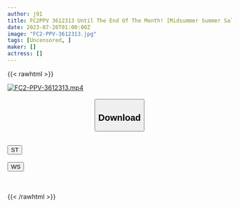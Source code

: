 ```yaml
---
author: j91
title: FC2PPV 3612313 Until The End Of The Month! [Midsummer Summer Sale! There Is A Risk Of Freezing, So We Recommend Purchasing Early.] Beautiful Enough To Be Scouted In The City! The First And Last Vaginal Cum Shot, Cum Swallowing, And The Cuteness Of The Girl Will Be Compensated! ! !
date: 2023-07-26T01:00:00Z
image: "FC2-PPV-3612313.jpg"
tags: [Uncensored, ]
maker: []
actress: []
---
```



{{< rawhtml >}}

<div class="video" data-videoid="MX3LYzQgjKtmxAj">
    <a href="javascript:;">
        <img src="https://my.j91.asia/posts/FC2-PPV-3612313/FC2-PPV-3612313.jpg" width="WIDTH" height="HEIGHT" alt="FC2-PPV-3612313.mp4" loading="lazy">
    </a>
</div>

<script type="text/javascript" src="https://j91.asia/asset/on-demand-st.js"></script>

<br>
  <link rel="stylesheet" href="https://j91.asia/asset/bs5.css">
  
  <center>
  <button class="btn btn-primary" type="button" data-bs-toggle="collapse" data-bs-target=".multi-collapse" aria-expanded="false" aria-controls="multiCollapseExample1 multiCollapseExample2"><h2>Download</h2></button></center>
</p>
<div class="row">
  <div class="col">
    <div class="collapse multi-collapse" id="multiCollapseExample1">
      <div class="card card-body">
	      	      <br>
<div class="buttons">  
<a href="https://streamtape.to/v/MX3LYzQgjKtmxAj"><button class="btn-hover color-3"><i class="fa fa-download"></i> ST</button></a></div>
    </div>
  </div>
</div>
  <div class="col">
    <div class="collapse multi-collapse" id="multiCollapseExample2">
      <div class="card card-body">
	      <br>
<div class="buttons">
    <a href="https://wolfstream.tv/3ygeb12zla7t.html"><button class="btn-hover color-9"><i class="fa fa-download"></i> WS</button></a></div>
<br><br>
      </div>
    </div>
  </div>
</div>

{{< /rawhtml >}}